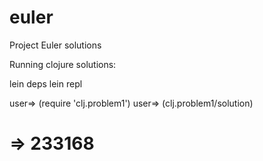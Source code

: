 euler
=====

Project Euler solutions

Running clojure solutions:

  lein deps
  lein repl

  user=> (require 'clj.problem1')
  user=> (clj.problem1/solution)
  # => 233168
